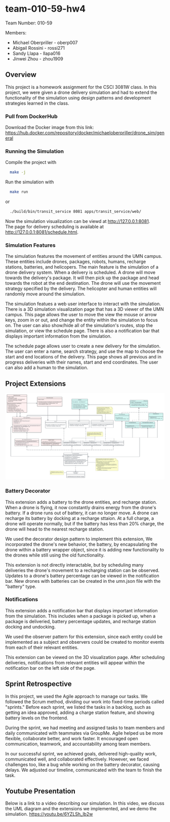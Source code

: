 # team-010-59-hw4
Team Number: 010-59  
  
Members:
- Michael Oberpriller - oberp007
- Abigail Rossini - rossi271
- Sandy Llapa - llapa016
- Jinwei Zhou - zhou1909
  
## Overview
This project is a homework assignment for the CSCI 3081W class. In this project, we were given a drone delivery simulation and had to extend the functionality of the simulation using design patterns and development strategies learned in the class.

### Pull from DockerHub 

Download the Docker image from this link: https://hub.docker.com/repository/docker/michaeloberpriller/drone_sim/general


### Running the Simulation
  Compile the project with
  ```bash
    make -j
  ```
  Run the simulation with
  ```bash
    make run
  ```
  or
  ```bash
    ./build/bin/transit_service 8081 apps/transit_service/web/
  ```
  Now the simulation visualization can be viewd at http://127.0.0.1:8081.  
  The page for delivery scheduling is available at http://127.0.0.1:8081/schedule.html.

### Simulation Features
The simulation features the movement of entities around the UMN campus. These entities include drones, packages, robots, humans, recharge stations, batteries, and helicopers. The main feature is the simulation of a drone delivery system. When a delivery is scheduled. A drone will move towards the delivery's package. It will then pick up the package and head towards the robot at the end destination. The drone will use the movement strategy specified by the delivery. The helicopter and human entities will randomly move around the simulation.  
  
The simulation featues a web user interface to interact with the simulation. There is a 3D simulation visualization page that has a 3D viewer of the UMN campus. This page allows the user to move the view the mouse or arrow keys, zoom in or out, and change the entity within the simulation to focus on. The user can also show/hide all of the simulation's routes, stop the simulation, or view the schedule page. There is also a notification bar that displays important information from the simulation.  
  
The schedule page allows user to create a new delivery for the simulation. The user can enter a name, search strategy, and use the map to choose the start and end locations of the delivery. This page shows all previous and in progress deliveries with their names, start and end coordinates. The user can also add a human to the simulation.

## Project Extensions

![UML Diagram](images/UML.png)

### Battery Decorator
This extension adds a battery to the drone entities, and recharge station. When a drone is flying, it now constantly drains energy from the drone's battery. If a drone runs out of battery, it can no longer move. A drone can recharge its battery by docking at a recharge sttaion. At a full charge, a drone will operate normally, but if the battery has less than 20% charge, the drone will head to the nearest recharge station.  
  
We used the decorator design pattern to implement this extension, We incorporated the drone's new behavior, the battery, by encapsulating the drone within a battery wrapper object, since it is adding new functionality to the drones while still using the old functionality.
  
This extension is not directly interactable, but by scheduling many deliveries the drone's movement to a recharging station can be observed. Updates to a drone's battery percentage can be viewed in the notification bar. New drones with batteries can be created in the umn.json file with the "battery" type.

### Notifications
This extension adds a notification bar that displays important information from the simulation. This includes when a package is picked up, when a package is deliveried, battery percentage updates, and recharge station docking and undocking.
  
We used the observer pattern for this extension, since each entity could be implemented as a subject and observers could be created to monitor events from each of their relevant entities.

This extension can be viewed on the 3D visualization page. After scheduling deliveries, notifications from relevant entities will appear within the notification bar on the left side of the page.

## Sprint Retrospective

In this project, we used the Agile approach to manage our tasks. We followed the Scrum method, dividing our work into fixed-time periods called "sprints." Before each sprint, we listed the tasks in a backlog, such as getting an idea approved, adding a charge station feature, and showing battery levels on the frontend.

During the sprint, we had meeting and assigned tasks to team members and daily communicated with teammates via GroupMe. Agile helped us be more flexible, collaborate better, and work faster. It encouraged open communication, teamwork, and accountability among team members.

In our successful sprint, we achieved goals, delivered high-quality work, communicated well, and collaborated effectively. However, we faced challenges too, like a bug while working on the battery decorator, causing delays. We adjusted our timeline, communicated with the team to finish the task.


## Youtube Presentation
Below is a link to a video describing our simulation. In this video, we discuss the UML diagram and the extensions we implemented, and we demo the simulation.
https://youtu.be/6YZLSh_lb2w
